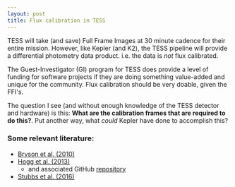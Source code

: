 ```yaml
---
layout: post
title: Flux calibration in TESS
---
```


TESS will take (and save) Full Frame Images at 30 minute cadence for their entire mission. However, like Kepler (and K2), the TESS pipeline will provide a differential photometry data product. i.e. the data is *not* flux calibrated.

The Guest-Investigator (GI) program for TESS does provide a level of funding for software projects if they are doing something value-added and unique for the community. Flux calibration should be very doable, given the FFI's.

The question I see (and without enough knowledge of the TESS detector and hardware) is this:
**What are the calibration frames that are required to do this?**. Put another way, what *could* Kepler have done to accomplish this?


### Some relevant literature:

- [Bryson et al. (2010)](http://adsabs.harvard.edu/abs/2010ApJ...713L..97B)
- [Hogg et al. (2013)](http://adsabs.harvard.edu/abs/2013arXiv1309.0653H)
    - and associated GitHub [repository](https://github.com/davidwhogg/SaveKepler)
- [Stubbs et al. (2016)](http://arxiv.org/abs/1601.04052)